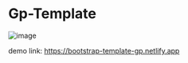 # Gp-Template
![image](https://github.com/zodwo/Gp-Template/assets/92419015/082c5a40-390b-4e75-b6fa-c2329e2490a7)

demo link: https://bootstrap-template-gp.netlify.app
